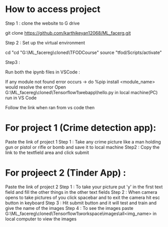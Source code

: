 # How to access project

Step 1 : clone the website to G drive

git clone https://github.com/karthikeyan12068/ML_facerg.git

Step 2 : Set up the virtual environment

cd "cd "G:\ML_facereg\cloned\TFODCourse"
source "tfod/Scripts/activate"

Step3 :

Run both the ipynb files in VSCode :

If any module not found error occurs -> do %pip install <module_name> would resolve the error
Open G:\ML_facereg\cloned\Tensorflow1\webapp\hello.py in local machine(PC)
run in VS Code 

Follow the link when ran from vs code then

# For project 1 (Crime detection app): 

Paste the link of project 1
Step 1 : Take any crime picture like a man holding gun or pistol or rifle or bomb and save it to local machine
Step2 : Copy the link to the textfield area and click submit

# For projeect 2 (Tinder App) :

Paste the link of project 2
Step 1 : To take your picture put 'y' in the first text field and fill the other things in the other text fields
Step 2 : When camera opens to take pictures of you click spacebar and to exit the camera hit esc button in keyboard
Step 3 : Hit submit button and it will test and train and give the name of the images 
Step 4 : To see the images paste G:\ML_facereg\cloned\Tensorflow1\workspace\images\all\<img_name> in local computer to view the images
